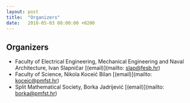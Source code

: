 ```yaml
---
layout: post
title:  "Organizers"
date:   2018-05-03 08:00:00 +0200
---
```


## Organizers

- Faculty of Electrical Engineering, Mechanical Engineering and Naval Architecture, Ivan Slapničar [(email)](mailto: slap@fesb.hr)
- Faculty of Science,  Nikola Koceić Bilan  [(email)](mailto: koceic@pmfst.hr)
- Split Mathematical Society, Borka Jadrijević  [(email)](mailto: borka@pmfst.hr)
